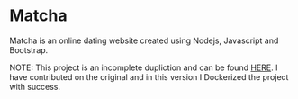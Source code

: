 # Matcha

   Matcha is an online dating website created using Nodejs, Javascript and Bootstrap.
   
   NOTE:
         This project is an incomplete dupliction and can be found [HERE](https://github.com/ktrout17/Matcha). I have contributed on the original and in this version I Dockerized the project with success.
